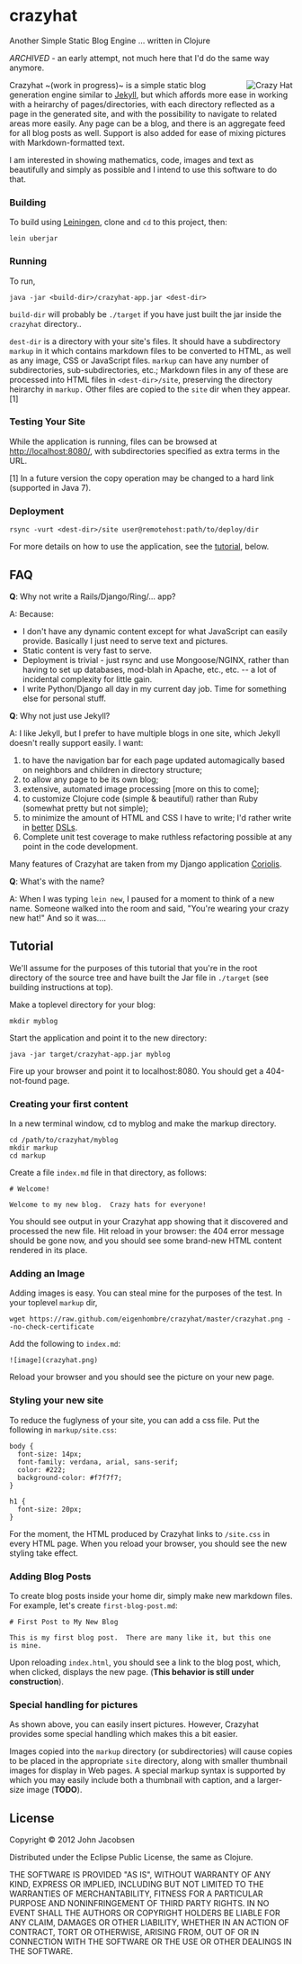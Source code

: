 # crazyhat

Another Simple Static Blog Engine ... written in Clojure

_ARCHIVED_ - an early attempt, not much here that I'd do the same way anymore.

<img
src="https://raw.github.com/eigenhombre/crazyhat/master/crazyhat.png"
alt="Crazy Hat" title="Crazy Hat" align="right" />

Crazyhat ~(work in progress)~ is a simple static blog generation
engine similar to [Jekyll](https://github.com/mojombo/jekyll), but
which affords more ease in working with a heirarchy of
pages/directories, with each directory reflected as a page in the
generated site, and with the possibility to navigate to related areas
more easily. Any page can be a blog, and there is an aggregate feed
for all blog posts as well.  Support is also added for ease of mixing
pictures with Markdown-formatted text.

I am interested in showing mathematics, code, images and text
as beautifully and simply as possible and I intend to use this software
to do that.

### Building

To build using [Leiningen](https://github.com/technomancy/leiningen),
clone and `cd` to this project, then:

    lein uberjar

### Running

To run,

    java -jar <build-dir>/crazyhat-app.jar <dest-dir>

`build-dir` will probably be `./target` if you have just built the jar
inside the `crazyhat` directory..

`dest-dir` is a directory with your site's files. It should have a
subdirectory `markup` in it which contains markdown files to be
converted to HTML, as well as any image, CSS or JavaScript files.
`markup` can have any number of subdirectories, sub-subdirectories,
etc.; Markdown files in any of these are processed into HTML files in
`<dest-dir>/site`, preserving the directory heirarchy in `markup.`
Other files are copied to the `site` dir when they appear.[1]

### Testing Your Site

While the application is running, files can be browsed at
[http://localhost:8080/](http://localhost:8080/), with subdirectories
specified as extra terms in the URL.

[1] In a future version the copy operation may be changed to a hard
link (supported in Java 7).

### Deployment

    rsync -vurt <dest-dir>/site user@remotehost:path/to/deploy/dir

For more details on how to use the application, see the [tutorial](#tutorial), below.

## FAQ

**Q**: Why not write a Rails/Django/Ring/... app?

A: Because:

- I don't have any dynamic content except for what JavaScript can
easily provide.  Basically I just need to serve text and pictures.
- Static content is very fast to serve.
- Deployment is trivial - just rsync and use Mongoose/NGINX, rather
than having to set up databases, mod-blah in Apache, etc., etc. -- a
lot of incidental complexity for little gain.
- I write Python/Django all day in my current day job.  Time for something
else for personal stuff.

**Q**: Why not just use Jekyll?

A: I like Jekyll, but I prefer to have multiple blogs in one site,
which Jekyll doesn't really support easily.  I want:

1. to have the navigation bar for each page updated automagically based on
neighbors and children in directory structure;
1. to allow any page to be its own blog;
1. extensive, automated image processing [more on this to come];
1. to customize Clojure code (simple & beautiful) rather than Ruby
(somewhat pretty but not simple);
1. to minimize the amount of HTML and CSS I have to write; I'd rather
write in [better](https://github.com/weavejester/hiccup)
[DSLs](https://github.com/paraseba/cssgen).
1. Complete unit test coverage to make ruthless refactoring possible
at any point in the code development.

Many features of Crazyhat are taken from my Django application
[Coriolis](http://www.npxdesigns.com/projects/coriolis/).

**Q**: What's with the name?

A: When I was typing `lein new`, I paused for a moment to think of a
new name.  Someone walked into the room and said, "You're wearing your
crazy new hat!"  And so it was....

## <a id="tutorial"></a>Tutorial

We'll assume for the purposes of this tutorial that you're in the root
directory of the source tree and have built the Jar file in `./target`
(see building instructions at top).

Make a toplevel directory for your blog:

    mkdir myblog

Start the application and point it to the new directory:

    java -jar target/crazyhat-app.jar myblog

Fire up your browser and point it to localhost:8080.  You should get a 404-not-found page.

### Creating your first content

In a new terminal window, cd to myblog and make the markup directory.

    cd /path/to/crazyhat/myblog
    mkdir markup
    cd markup

Create a file `index.md` file in that directory, as follows:

    # Welcome!

    Welcome to my new blog.  Crazy hats for everyone!

You should see output in your Crazyhat app showing that it discovered
and processed the new file.  Hit reload in your browser: the 404 error
message should be gone now, and you should see some brand-new HTML content
rendered in its place.

### Adding an Image

Adding images is easy.  You can steal mine for the purposes of the test.  In your toplevel `markup` dir,

    wget https://raw.github.com/eigenhombre/crazyhat/master/crazyhat.png --no-check-certificate

Add the following to `index.md`:

    ![image](crazyhat.png)

Reload your browser and you should see the picture on your new page.

### Styling your new site

To reduce the fuglyness of your site, you can add a css file.  Put the following in `markup/site.css`:

    body {
      font-size: 14px;
      font-family: verdana, arial, sans-serif;
      color: #222;
      background-color: #f7f7f7;
    }

    h1 {
      font-size: 20px;
    }

For the moment, the HTML produced by Crazyhat links to `/site.css`
in every HTML page.  When you reload your browser, you should see the
new styling take effect.

### Adding Blog Posts

To create blog posts inside your home dir, simply make new markdown
files.  For example, let's create `first-blog-post.md`:

    # First Post to My New Blog

    This is my first blog post.  There are many like it, but this one
    is mine.

Upon reloading `index.html`, you should see a link to the blog post,
which, when clicked, displays the new page.  (**This behavior is still
under construction**).

### Special handling for pictures

As shown above, you can easily insert pictures. However, Crazyhat
provides some special handling which makes this a bit easier. 

Images copied into the `markup` directory (or subdirectories) will
cause copies to be placed in the appropriate `site` directory, along
with smaller thumbnail images for display in Web pages. A special
markup syntax is supported by which you may easily include both a
thumbnail with caption, and a larger-size image (**TODO**).

## License

Copyright © 2012 John Jacobsen

Distributed under the Eclipse Public License, the same as Clojure.

THE SOFTWARE IS PROVIDED "AS IS", WITHOUT WARRANTY OF ANY KIND, EXPRESS OR
IMPLIED, INCLUDING BUT NOT LIMITED TO THE WARRANTIES OF MERCHANTABILITY,
FITNESS FOR A PARTICULAR PURPOSE AND NONINFRINGEMENT OF THIRD PARTY RIGHTS. IN
NO EVENT SHALL THE AUTHORS OR COPYRIGHT HOLDERS BE LIABLE FOR ANY CLAIM,
DAMAGES OR OTHER LIABILITY, WHETHER IN AN ACTION OF CONTRACT, TORT OR
OTHERWISE, ARISING FROM, OUT OF OR IN CONNECTION WITH THE SOFTWARE OR THE USE
OR OTHER DEALINGS IN THE SOFTWARE.
